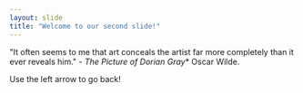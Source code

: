 ```yaml
---
layout: slide
title: "Welcome to our second slide!"
---
```



"It often seems to me that art conceals the artist far more completely than it ever reveals him." - *The Picture of Dorian Gray** Oscar Wilde.

Use the left arrow to go back!